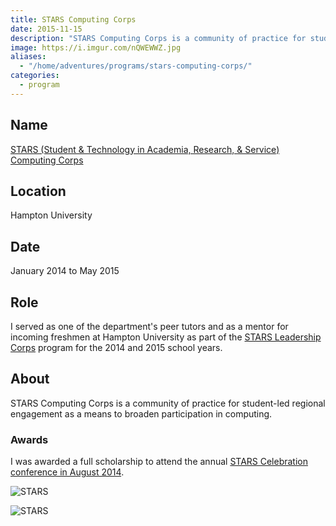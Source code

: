 ```yaml
---
title: STARS Computing Corps
date: 2015-11-15
description: "STARS Computing Corps is a community of practice for student-led regional engagement as a means to broaden participation in computing."
image: https://i.imgur.com/nQWEWWZ.jpg
aliases:
  - "/home/adventures/programs/stars-computing-corps/"
categories:
  - program
---
```


## Name

[STARS (Student & Technology in Academia, Research, & Service) Computing Corps](https://starscomputingcorps.org/ "STARS Computing Corps")

## Location

Hampton University

## Date

January 2014 to May 2015

## Role

I served as one of the department's peer tutors and as a mentor for incoming freshmen at Hampton University as part of the [STARS Leadership Corps](https://starscomputingcorps.org/corps) program for the 2014 and 2015 school years.

## About

STARS Computing Corps is a community of practice for student-led regional engagement as a means to broaden participation in computing.

### Awards

I was awarded a full scholarship to attend the annual [STARS Celebration conference in August 2014](https://www.starscelebration.org/2014).

![STARS](https://lh3.googleusercontent.com/sJ7HqlUtUuoXG5fBb9_P50sESErDf0yhZ4ybvwu5kyjL8yOaKpm4VPtXZ-NFDzEBxupjYSLQgc02AEf5MCfbkeFEvOg5Z6UD_1VWiB3XJQrQlFxVuQ6moMi57yITG1CKtGJdngc-i5ehb2MoAJQX2t8l12rBXhevNXKph5_gSv0Hyyx2mHYoICCnd585w4FKYPXqmyiJRzolDvtJCZtWeNVQ_V-b0gmWhtIg2CZydZ3ABb13GZaJfLKGg3C3gNq65jQt0uE21WJ5xz6OffrLgHXKlak49Dnm81wL7gHr6TthhTt_J_JyhmjOOPKiwSkqPPU4ec8Y9O-PjDxYY4PHQG9ak1NIMw6vED_Eoha91cSXdD0SDzwdZLOHgE82h0Ue2Kl42oKFgKRxl2UHCesicHZe271XK9NIU8rvPWWQu3Y7I2dTaGdxRuTE-03h9K_pKEiXP-DO2zp2ABATrToj7v-C7OYVvCdR4ixAxxiiu0vsJXxV0qNlg_p0aWmDR4F-AbD7gUfQzD1w6MKDGtONlnt_YD5IwOusc2twuMepLWpte2Ddn3IjThVx0xGYDqgRD7VqBBcabKn6LZQZOQJEuRqor2CnnIOe0ez3WVqv4pxeHo6H87Ve09H_dP9XSjb_=w800-h534-no)

![STARS](https://lh3.googleusercontent.com/_1caQylhs7OM_dEQyA0nbEVbOgwAxxbw9FskGW9x2fDRbwaNa5FGnGFEN_xI9HQdSuHKQGItrQE75-1vvzC2jZfcxvjsfWkeP1B3Ok3cCClvOk3zYPK5EUB9WGGUlKOjkUMCxR-_80-YhHyHK_Dk6LieVkQOt3b2sZIvHzKBNtPCyc96cnewwE84249aYiZ14-m4FspHRaXc__rkyezYHACHxmP2uaq4siP4z9IP4RcV4387AmZmeBH31-OHmtpBqZgJpIg73cZrm6qdR_rhyZE9Umuw6gG_QG-zzRbHa28HVeA1WnqY1nB-QZ3VbN5praRuMYoA8nr8G2f-RYiJbQnIDNDxeMMW2YNduqjIMkCbdU4MiIBBI5Qb0HR8CarUDJ-DSu2Fhu0nGtT9lA-lkrI9A78QaFLbqYWX9POrYjon8S9X-SxJIFjNjIf5rMibTKaxyL7maKjjDtbmyvBnbe6OlPLSBVnq7uMjFEUmMzY_h6jwaZMikIoaNyp3wNfw5fgdqp4dle0MZKBsRZOmugYeNru-csvYWj7Q4c3X21kDlMf-Gsp6z0UYSjIcW5GEsa8BbtbxJMCDkodZjJHKZTpQkYW9wb9Pl0p1g8qklMJYM6v30kiWZnwZH0_Aj2X1=w742-h495-no)
